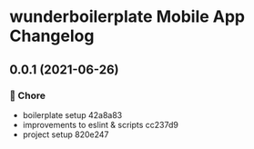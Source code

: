 # wunderboilerplate Mobile App Changelog

## 0.0.1 (2021-06-26)


### :wrench: Chore

* boilerplate setup 42a8a83
* improvements to eslint & scripts cc237d9
* project setup 820e247

